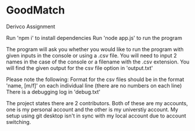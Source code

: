 # GoodMatch
 Derivco Assignment
 
 Run 'npm i' to install dependencies
 Run 'node app.js' to run the program
 
 The program will ask you whether you would like to run the program with given inputs in the console or using a .csv file.
 You will need to input 2 names in the case of the console or a filename with the .csv extension.
 You will find the given output for the csv file option in 'output.txt'
 
 Please note the following:
 Format for the csv files should be in the format 'name, [m/f]' on each individual line (there are no numbers on each line)
 There is a debugging log in 'debug.txt'

The project states there are 2 contributors. Both of these are my accounts, one is my personal account and the other is my universtiy account. My setup using git desktop isn't in sync with my local account due to account switching.
